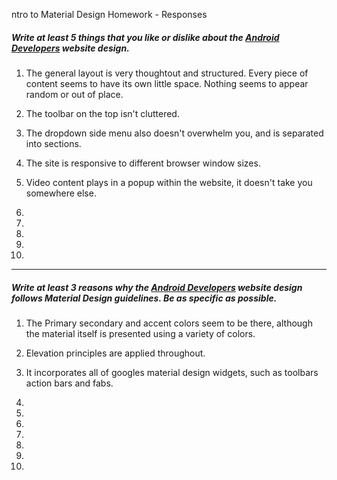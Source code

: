 ntro to Material Design Homework - Responses


##### Write at least 5 things that you like or dislike about the [Android Developers](https://developer.android.com/index.html) website design.

1.  The general layout is very thoughtout and structured.  Every piece of content seems to have its own little space.  Nothing seems to appear random or out of place.

2.  The toolbar on the top isn't cluttered.

3.  The dropdown side menu also doesn't overwhelm you, and is separated into sections.

4.  The site is responsive to different browser window sizes.

5.  Video content plays in a popup within the website, it doesn't take you somewhere else.

6.  

7.

8.

9.

10.

---

##### Write at least 3 reasons why the [Android Developers](https://developer.android.com/index.html) website design follows Material Design guidelines. Be as specific as possible.

1.  The Primary secondary and accent colors seem to be there, although the material itself is presented using a variety of colors.

2.  Elevation principles are applied throughout.

3.  It incorporates all of googles material design widgets, such as toolbars action bars and fabs.

4.

5.

6.

7.

8.

9.

10. 
